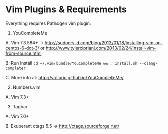 # Vim Plugins & Requirements

Everything requires Pathogen vim plugin.

1. YouCompleteMe

 A. Vim 7.3.584+ -> http://sudoers-d.com/blog/2013/01/18/installing-vim-on-centos-6-dot-3/ or http://www.tylercipriani.com/2013/02/24/install-vim-from-source.html

 B. Run Install `cd ~/.vim/bundle/YouCompleteMe && . install.sh --clang-completer`
 
 C. More info at: http://valloric.github.io/YouCompleteMe/

2. Numbers.vim

 A. Vim 7.3+
 
3. Tagbar

 A. Vim 7.0+
 
 B. Exuberant ctags 5.5 -> http://ctags.sourceforge.net/
 
